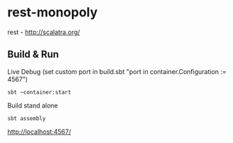 # rest-monopoly #

rest - http://scalatra.org/

## Build & Run ##

Live Debug (set custom port in build.sbt "port in container.Configuration := 4567")

    sbt ~container:start

Build stand alone

    sbt assembly



[http://localhost:4567/](http://localhost:4567/)
